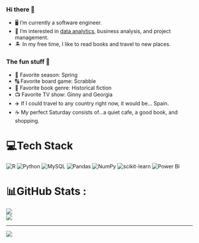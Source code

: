 ### Hi there 👋

- 🖥️ I’m currently a software engineer.
- 👀 I’m interested in <a href="https://github.com/gordonav/data-analytics-portfolio">data analytics</a>, business analysis, and project management.
- 🏝️ In my free time, I like to read books and travel to new places.

### The fun stuff 💃
- 🌸 Favorite season: Spring
- 🔠 Favorite board game: Scrabble
- 📜 Favorite book genre: Historical fiction
- 📺 Favorite TV show: Ginny and Georgia
- ✈️ If I could travel to any country right now, it would be... Spain.
- ☕ My perfect Saturday consists of...a quiet cafe, a good book, and shopping.


# 💻Tech Stack
![R](https://img.shields.io/badge/r-%23276DC3.svg?style=for-the-badge&logo=r&logoColor=white) ![Python](https://img.shields.io/badge/python-3670A0?style=for-the-badge&logo=python&logoColor=ffdd54) ![MySQL](https://img.shields.io/badge/mysql-%2300f.svg?style=for-the-badge&logo=mysql&logoColor=white) ![Pandas](https://img.shields.io/badge/pandas-%23150458.svg?style=for-the-badge&logo=pandas&logoColor=white) ![NumPy](https://img.shields.io/badge/numpy-%23013243.svg?style=for-the-badge&logo=numpy&logoColor=white) ![scikit-learn](https://img.shields.io/badge/scikit--learn-%23F7931E.svg?style=for-the-badge&logo=scikit-learn&logoColor=white) ![Power Bi](https://img.shields.io/badge/power_bi-F2C811?style=for-the-badge&logo=powerbi&logoColor=black) 
# 📊GitHub Stats :
![](https://github-readme-streak-stats.herokuapp.com/?user=gordonav&theme=cobalt&hide_border=false)<br/>
![](https://github-readme-stats.vercel.app/api/top-langs/?username=gordonav&theme=cobalt&hide_border=false&include_all_commits=false&count_private=false&layout=compact)

---
[![](https://visitcount.itsvg.in/api?id=gordonav&icon=0&color=0)](https://visitcount.itsvg.in)
